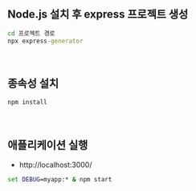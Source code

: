<!-- --- --><!-- title: 적용 --><!-- updated: 2023-02-04 07:59:58Z --><!-- created: 2023-02-04 03:09:10Z --><!-- latitude: 37.56653500 --><!-- longitude: 126.97796920 --><!-- altitude: 0.0000 --><!-- --- -->## Node.js 설치 후 express 프로젝트 생성```cmdcd 프로젝트 경로npx express-generator```<br>## 종속성 설치```cmdnpm install```<br>## 애플리케이션 실행- http://localhost:3000/```cmdset DEBUG=myapp:* & npm start```